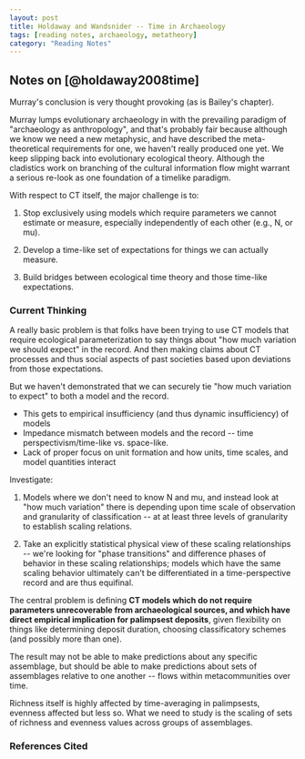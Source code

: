 ```yaml
---
layout: post
title: Holdaway and Wandsnider -- Time in Archaeology
tags: [reading notes, archaeology, metatheory]
category: "Reading Notes"
---
```



## Notes on [@holdaway2008time] ##

Murray's conclusion is very thought provoking (as is Bailey's chapter).  

Murray lumps evolutionary archaeology in with the prevailing paradigm of "archaeology as anthropology", and that's probably fair because although we know we need a new metaphysic, and have described the meta-theoretical requirements for one, we haven't really produced one yet.  We keep slipping back into evolutionary ecological theory.  Although the cladistics work on branching of the cultural information flow might warrant a serious re-look as one foundation of a timelike paradigm.

With respect to CT itself, the major challenge is to:

1. Stop exclusively using models which require parameters we cannot estimate or measure, especially independently of each other (e.g., N, or mu). 
 
1. Develop a time-like set of expectations for things we can actually measure.

1. Build bridges between ecological time theory and those time-like expectations.

### Current Thinking ###

A really basic problem is that folks have been trying to use CT models that require ecological parameterization to say things about "how much variation we should expect" in the record.  And then making claims about CT processes and thus social aspects of past societies based upon deviations from those expectations.

But we haven't demonstrated that we can securely tie "how much variation to expect" to both a model and the record.  

* This gets to empirical insufficiency (and thus dynamic insufficiency) of models
* Impedance mismatch between models and the record -- time perspectivism/time-like vs. space-like. 
* Lack of proper focus on unit formation and how units, time scales, and model quantities interact

Investigate:

1.  Models where we don't need to know N and mu, and instead look at "how much variation" there is depending upon time scale of observation and granularity of classification -- at at least three levels of granularity to establish scaling relations.

1.  Take an explicitly statistical physical view of these scaling relationships -- we're looking for "phase transitions" and difference phases of behavior in these scaling relationships; models which have the same scaling behavior ultimately can't be differentiated in a time-perspective record and are thus equifinal.

The central problem is defining **CT models which do not require parameters unrecoverable from archaeological sources, and which have direct empirical implication for palimpsest deposits**, given flexibility on things like determining deposit duration, choosing classificatory schemes (and possibly more than one).  

The result may not be able to make predictions about any specific assemblage, but should be able to make predictions about sets of assemblages relative to one another -- flows within metacommunities over time.  

Richness itself is highly affected by time-averaging in palimpsests, evenness affected but less so.  What we need to study is the scaling of sets of richness and evenness values across groups of assemblages.  

### References Cited ###





